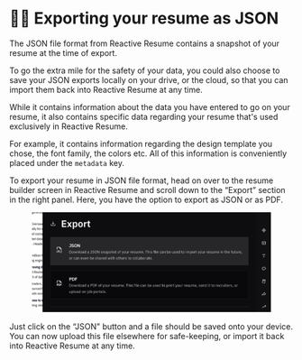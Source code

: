 # 👩‍💻 Exporting your resume as JSON

The JSON file format from Reactive Resume contains a snapshot of your resume at the time of export.

To go the extra mile for the safety of your data, you could also choose to save your JSON exports locally on your drive, or the cloud, so that you can import them back into Reactive Resume at any time.

While it contains information about the data you have entered to go on your resume, it also contains specific data regarding your resume that's used exclusively in Reactive Resume.

For example, it contains information regarding the design template you chose, the font family, the colors etc. All of this information is conveniently placed under the `metadata` key.

To export your resume in JSON file format, head on over to the resume builder screen in Reactive Resume and scroll down to the “Export” section in the right panel. Here, you have the option to export as JSON or as PDF.

<figure><img src="../.gitbook/assets/Export-Json.png" alt=""><figcaption></figcaption></figure>

Just click on the “JSON" button and a file should be saved onto your device. You can now upload this file elsewhere for safe-keeping, or import it back into Reactive Resume at any time.
